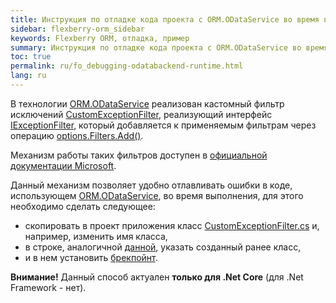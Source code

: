 ```yaml
---
title: Инструкция по отладке кода проекта с ORM.ODataService во время выполнения
sidebar: flexberry-orm_sidebar
keywords: Flexberry ORM, отладка, пример
summary: Инструкция по отладке кода проекта с ORM.ODataService во время выполнения
toc: true
permalink: ru/fo_debugging-odatabackend-runtime.html
lang: ru
---
```


В технологии [ORM.ODataService](fo_orm-odata-service.html) реализован кастомный фильтр исключений [CustomExceptionFilter](https://github.com/Flexberry/NewPlatform.Flexberry.ORM.ODataService/blob/develop/NewPlatform.Flexberry.ORM.ODataServiceCore.Common/Exceptions/CustomExceptionFilter.cs), реализующий интерфейс [IExceptionFilter](https://learn.microsoft.com/ru-ru/dotnet/api/microsoft.aspnetcore.mvc.filters.iexceptionfilter?view=aspnetcore-7.0), который добавляется к применяемым фильтрам через операцию [options.Filters.Add<CustomExceptionFilter>()](https://github.com/Flexberry/FlexberryEmberTestStand.ODataBackend/blob/7c0b0d8ca8e44c505a42661d531d534f245cca09/EmberFlexberry/ODataBackend/Startup.cs#L60).

Механизм работы таких фильтров доступен в [официальной документации Microsoft](https://learn.microsoft.com/en-us/aspnet/core/mvc/controllers/filters?view=aspnetcore-7.0).

Данный механизм позволяет удобно отлавливать ошибки в коде, использующем [ORM.ODataService](fo_orm-odata-service.html), во время выполнения, для этого необходимо сделать следующее:

* скопировать в проект приложения класс [CustomExceptionFilter.cs](https://github.com/Flexberry/NewPlatform.Flexberry.ORM.ODataService/blob/develop/NewPlatform.Flexberry.ORM.ODataServiceCore.Common/Exceptions/CustomExceptionFilter.cs) и, например, изменить имя класса,
* в строке, аналогичной [данной](https://github.com/Flexberry/FlexberryEmberTestStand.ODataBackend/blob/b56d6534e6c01935ed1caa316e27e3c2b92dda72/EmberFlexberry/ODataBackend/Startup.cs#L60), указать созданный ранее класс,
* и в нем установить [брекпойнт](https://github.com/Flexberry/NewPlatform.Flexberry.ORM.ODataService/blob/c3ed1a3c181119606c87be6f1f89a2973d85b26a/NewPlatform.Flexberry.ORM.ODataServiceCore.Common/Exceptions/CustomExceptionFilter.cs#L50).

__Внимание!__ Данный способ актуален __только для .Net Core__ (для .Net Framework -  нет).
